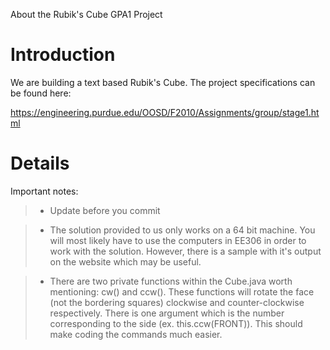 About the Rubik's Cube GPA1 Project

# Introduction #

We are building a text based Rubik's Cube. The project specifications can be found here:

https://engineering.purdue.edu/OOSD/F2010/Assignments/group/stage1.html


# Details #

Important notes:
> - Update before you commit

> - The solution provided to us only works on a 64 bit machine. You will most likely have to use the computers in EE306 in order to work with the solution. However, there is a sample with it's output on the website which may be useful.

> - There are two private functions within the Cube.java worth mentioning: cw() and ccw(). These functions will rotate the face (not the bordering squares) clockwise and counter-clockwise respectively. There is one argument which is the number corresponding to the side (ex. this.ccw(FRONT)). This should make coding the commands much easier.